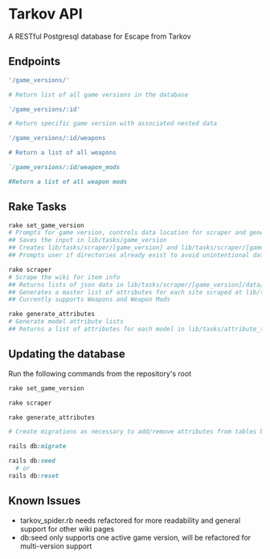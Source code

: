 # Tarkov API

A RESTful Postgresql database for Escape from Tarkov

## Endpoints

```ruby
'/game_versions/'

# Return list of all game versions in the database
```

```ruby
'/game_versions/:id'

# Return specific game version with associated nested data
```

```ruby
'/game_versions/:id/weapons

# Return a list of all weapons
```

```ruby
`/game_versions/:id/weapon_mods

#Return a list of all weapon mods
```

## Rake Tasks

```ruby
rake set_game_version
# Prompts for game version, controls data location for scraper and generate_attributes tasks
## Saves the input in lib/tasks/game_version
## Creates lib/tasks/scraper/[game_version] and lib/tasks/scraper/[game_version]/data directories
## Prompts user if directories already exist to avoid unintentional data overwrites

rake scraper
# Scrape the wiki for item info
## Returns lists of json data in lib/tasks/scraper/[game_version]/data/
## Generates a master list of attributes for each site scraped at lib/tasks/scraper/[game_version]/attributes.json
## Currently supports Weapons and Weapon Mods

rake generate_attributes
# Generate model attribute lists
## Returns a list of attributes for each model in lib/tasks/attribute_templates

```

## Updating the database

Run the following commands from the repository's root

```ruby
rake set_game_version

rake scraper

rake generate_attributes

# Create migrations as necessary to add/remove attributes from tables based on attribute lists

rails db:migrate

rails db:seed
  # or
rails db:reset
```

## Known Issues

- tarkov_spider.rb needs refactored for more readability and general support for other wiki pages
- db:seed only supports one active game version, will be refactored for multi-version support
